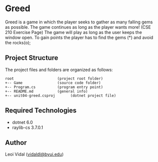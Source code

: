 # Greed
Greed is a game in which the player seeks to gather as many falling gems as possible. The game continues as long as the player wants more! (CSE 210 Exercise Page)
The game will play as long as the user keeps the window open. To gain points the player has to find the gems (*) and avoid the rocks(o);

## Project Structure
The project files and folders are organized as follows:
```
root                    (project root folder)
+-- Game                (source code folder)
+-- Program.cs          (program entry point)    
+-- README.md           (general info)
+-- unit04-greed.csproj       (dotnet project file)
```

## Required Technologies
* dotnet 6.0
* raylib-cs 3.7.0.1

## Author
Leoi Vidal (vidaldl@byui.edu)